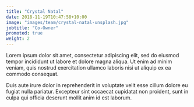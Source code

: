 ```yaml
---
title: "Crystal Natal"
date: 2018-11-19T10:47:58+10:00
image: "images/team/crystal-natal-unsplash.jpg"
jobtitle: "Co-Owner"
promoted: true
weight: 2
---
```

Lorem ipsum dolor sit amet, consectetur adipiscing elit, sed do eiusmod tempor incididunt ut labore et dolore magna aliqua. Ut enim ad minim veniam, quis nostrud exercitation ullamco laboris nisi ut aliquip ex ea commodo consequat.

Duis aute irure dolor in reprehenderit in voluptate velit esse cillum dolore eu fugiat nulla pariatur. Excepteur sint occaecat cupidatat non proident, sunt in culpa qui officia deserunt mollit anim id est laborum.

